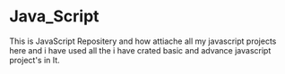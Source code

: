 # Java_Script
This is JavaScript Repositery and how attiache all my javascript projects here and i have used all the i have crated basic and advance javascript project's in It.
